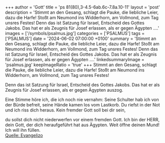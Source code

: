 +++
author = 'Gott'
title = 'ps 81(80),3-4.5-6ab.6c-7.8a.10-11'
layout = 'post'
description = 'Stimmt an den Gesang, schlagt die Pauke,  die liebliche Leier, dazu die Harfe! Stoßt am Neumond ins Widderhorn,  am Vollmond, zum Tag unsres Festes!  Denn das ist Satzung für Israel,  Entscheid des Gottes Jakobs. Das hat er als Zeugnis für Josef erlassen, als er gegen Ägypten ....'
images = ['/symbols/psalmus.jpg']
categories = ['PSALMUS']
tags = ['PSALMUS']
date = '2024-06-02 07:00:00 +0100'
summary = 'Stimmt an den Gesang, schlagt die Pauke,  die liebliche Leier, dazu die Harfe! Stoßt am Neumond ins Widderhorn,  am Vollmond, zum Tag unsres Festes!  Denn das ist Satzung für Israel,  Entscheid des Gottes Jakobs. Das hat er als Zeugnis für Josef erlassen, als er gegen Ägypten ....'
linkedsummaryImage = 'psalmus.jpg'
keepImageRatio = 'true'
+++
Stimmt an den Gesang, schlagt die Pauke, 
die liebliche Leier, dazu die Harfe!
Stoßt am Neumond ins Widderhorn, 
am Vollmond, zum Tag unsres Festes!

Denn das ist Satzung für Israel, 
Entscheid des Gottes Jakobs.
Das hat er als Zeugnis für Josef erlassen,
als er gegen Ägypten auszog.<!--more-->

Eine Stimme höre ich, die ich noch nie vernahm:
Seine Schulter hab ich von der Bürde befreit, 
seine Hände kamen los vom Lastkorb.
Du riefst in der Not und ich riss dich heraus.
Kein fremder Gott soll bei dir sein, 

du sollst dich nicht niederwerfen vor einem fremden Gott.
Ich bin der HERR, dein Gott, der dich heraufgeführt hat aus Ägypten. 
Weit öffne deinen Mund! Ich will ihn füllen.<br> [Quelle: Evangelizo](https://evangeliumtagfuertag.org/DE/gospel)